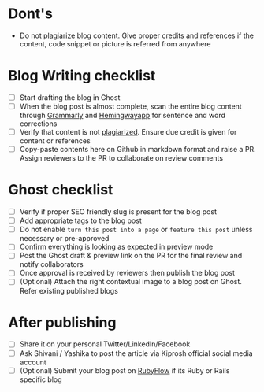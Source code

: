 # Dont's
- Do not [plagiarize](https://en.wikipedia.org/wiki/Plagiarism) blog content. Give proper credits and references if the content, code snippet or picture is referred from anywhere

# Blog Writing checklist

- [ ] Start drafting the blog in Ghost
- [ ] When the blog post is almost complete, scan the entire blog content through [Grammarly](https://chrome.google.com/webstore/detail/grammarly-for-chrome/kbfnbcaeplbcioakkpcpgfkobkghlhen?hl=en) and [Hemingwayapp](http://www.hemingwayapp.com/) for sentence and word corrections
- [ ] Verify that content is not [plagiarized](https://en.wikipedia.org/wiki/Plagiarism). Ensure due credit is given for content or references
- [ ] Copy-paste contents here on Github in markdown format and raise a PR. Assign reviewers to the PR to collaborate on review comments

# Ghost checklist
- [ ] Verify if proper SEO friendly slug is present for the blog post
- [ ] Add appropriate tags to the blog post
- [ ] Do not enable `turn this post into a page` or `feature this post` unless necessary or pre-approved
- [ ] Confirm everything is looking as expected in preview mode
- [ ] Post the Ghost draft & preview link on the PR for the final review and notify collaborators
- [ ] Once approval is received by reviewers then publish the blog post
- [ ] (Optional) Attach the right contextual image to a blog post on Ghost. Refer existing published blogs

# After publishing
- [ ] Share it on your personal Twitter/LinkedIn/Facebook
- [ ] Ask Shivani / Yashika to post the article via Kiprosh official social media account
- [ ] (Optional) Submit your blog post on [RubyFlow](http://www.rubyflow.com/) if its Ruby or Rails specific blog